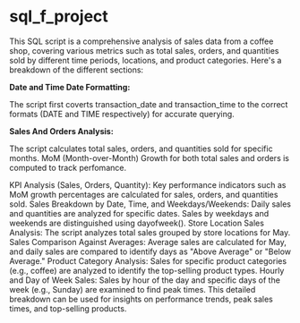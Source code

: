 # sql_f_project

This SQL script is a comprehensive analysis of sales data from a coffee shop, covering various metrics such as total sales, orders, and quantities sold by different time periods, locations, and product categories. Here's a breakdown of the different sections:

**Date and Time Date Formatting:**

The script first coverts transaction_date and transaction_time to the correct formats (DATE and TIME respectively) for accurate querying.

**Sales And Orders Analysis:**

The script calculates total sales, orders, and quantities sold for specific months.
MoM (Month-over-Month) Growth for both total sales and orders is computed to track perfomance.


KPI Analysis (Sales, Orders, Quantity):
Key performance indicators such as MoM growth percentages are calculated for sales, orders, and quantities sold.
Sales Breakdown by Date, Time, and Weekdays/Weekends:
Daily sales and quantities are analyzed for specific dates.
Sales by weekdays and weekends are distinguished using dayofweek().
Store Location Sales Analysis:
The script analyzes total sales grouped by store locations for May.
Sales Comparison Against Averages:
Average sales are calculated for May, and daily sales are compared to identify days as "Above Average" or "Below Average."
Product Category Analysis:
Sales for specific product categories (e.g., coffee) are analyzed to identify the top-selling product types.
Hourly and Day of Week Sales:
Sales by hour of the day and specific days of the week (e.g., Sunday) are examined to find peak times.
This detailed breakdown can be used for insights on performance trends, peak sales times, and top-selling products.
